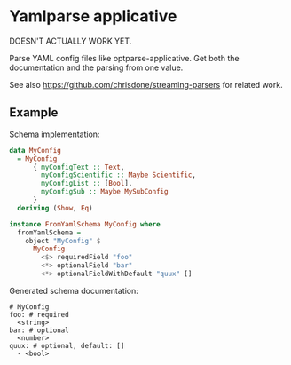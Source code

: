 # Yamlparse applicative

DOESN'T ACTUALLY WORK YET.

Parse YAML config files like optparse-applicative.
Get both the documentation and the parsing from one value.

See also https://github.com/chrisdone/streaming-parsers for related work.



## Example

Schema implementation:

``` haskell
data MyConfig
  = MyConfig
      { myConfigText :: Text,
        myConfigScientific :: Maybe Scientific,
        myConfigList :: [Bool],
        myConfigSub :: Maybe MySubConfig
      }
  deriving (Show, Eq)

instance FromYamlSchema MyConfig where
  fromYamlSchema =
    object "MyConfig" $
      MyConfig
        <$> requiredField "foo"
        <*> optionalField "bar"
        <*> optionalFieldWithDefault "quux" []
```

Generated schema documentation:

```
# MyConfig
foo: # required
  <string>
bar: # optional
  <number>
quux: # optional, default: []
  - <bool>
```
